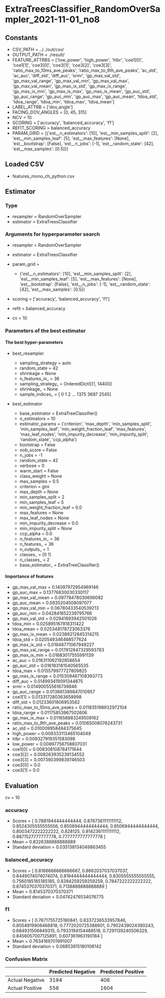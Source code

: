 # ExtraTreesClassifier_RandomOverSampler_2021-11-01_no8
## Constants
- CSV_PATH = ../../out/csv/
- OUTPUT_PATH = ./result/
- FEATURE_ATTRBS = ['low_power', 'high_power', 'hlbr', 'coe1[0]', 'coe1[1]', 'coe3[0]', 'coe3[1]', 'coe3[2]', 'coe3[3]', 'ratio_max_to_10ms_ave_peaks', 'ratio_max_to_9th_ave_peaks', 'ac_std', 'ac_auc', 'diff_std', 'diff_auc', 'srmr', 'gp_max_val_std', 'gp_max_val_range', 'gp_max_val_min', 'gp_max_val_max', 'gp_max_val_mean', 'gp_max_ix_std', 'gp_max_ix_range', 'gp_max_ix_min', 'gp_max_ix_max', 'gp_max_ix_mean', 'gp_auc_std', 'gp_auc_range', 'gp_auc_min', 'gp_auc_max', 'gp_auc_mean', 'tdoa_std', 'tdoa_range', 'tdoa_min', 'tdoa_max', 'tdoa_mean']
- LABEL_ATTRB = ['dov_angle']
- FACING_DOV_ANGLES = [0, 45, 315]
- NCV = 10
- SCORING = ['accuracy', 'balanced_accuracy', 'f1']
- REFIT_SCORING = balanced_accuracy
- PARAM_GRID = [{'est__n_estimators': [10], 'est__min_samples_split': [2], 'est__min_samples_leaf': [5], 'est__max_features': [None], 'est__bootstrap': [False], 'est__n_jobs': [-1], 'est__random_state': [42], 'est__max_samples': [0.5]}]

## Loaded CSV
- features_mono_ch_python.csv

## Estimator
### Type
- resampler = RandomOverSampler
- estimator = ExtraTreesClassifier

### Arguments for hyperparameter search
- resampler = RandomOverSampler
- estimator = ExtraTreesClassifier
- param_grid = 
	- {'est__n_estimators': [10], 'est__min_samples_split': [2], 'est__min_samples_leaf': [5], 'est__max_features': [None], 'est__bootstrap': [False], 'est__n_jobs': [-1], 'est__random_state': [42], 'est__max_samples': [0.5]}

- scoring = ['accuracy', 'balanced_accuracy', 'f1']
- refit = balanced_accuracy
- cv = 10

### Parameters of the best estimator
#### The best hyper-parameters
- best_resampler
	- sampling_strategy = auto
	- random_state = 42
	- shrinkage = None
	- n_features_in_ = 36
	- sampling_strategy_ = OrderedDict([(1, 1440)])
	- shrinkage_ = None
	- sample_indices_ = [   0    1    2 ... 1375 3697 2545]

- best_estimator
	- base_estimator = ExtraTreeClassifier()
	- n_estimators = 10
	- estimator_params = ('criterion', 'max_depth', 'min_samples_split', 'min_samples_leaf', 'min_weight_fraction_leaf', 'max_features', 'max_leaf_nodes', 'min_impurity_decrease', 'min_impurity_split', 'random_state', 'ccp_alpha')
	- bootstrap = False
	- oob_score = False
	- n_jobs = -1
	- random_state = 42
	- verbose = 0
	- warm_start = False
	- class_weight = None
	- max_samples = 0.5
	- criterion = gini
	- max_depth = None
	- min_samples_split = 2
	- min_samples_leaf = 5
	- min_weight_fraction_leaf = 0.0
	- max_features = None
	- max_leaf_nodes = None
	- min_impurity_decrease = 0.0
	- min_impurity_split = None
	- ccp_alpha = 0.0
	- n_features_in_ = 36
	- n_features_ = 36
	- n_outputs_ = 1
	- classes_ = [0 1]
	- n_classes_ = 2
	- base_estimator_ = ExtraTreeClassifier()

#### Importance of features
- gp_max_val_max = 0.14097972954969146
- gp_auc_max = 0.13776830030330117
- gp_max_val_mean = 0.09778478030696082
- gp_auc_mean = 0.0935204508097077
- gp_max_val_min = 0.06780433540539213
- gp_auc_min = 0.042841852239795766
- gp_max_val_std = 0.02941893942501026
- tdoa_min = 0.025895167818311422
- tdoa_mean = 0.025348178723063376
- gp_max_ix_mean = 0.02388212845314215
- tdoa_std = 0.020549346468577624
- gp_max_ix_std = 0.01948771067949227
- gp_max_val_range = 0.017812847329593783
- gp_max_ix_min = 0.01683017555991139
- ac_auc = 0.016311062192858654
- gp_auc_std = 0.016183181540565535
- tdoa_max = 0.015579977727809825
- gp_max_ix_range = 0.015309467108393773
- diff_auc = 0.014993419091344875
- srmr = 0.014900555616739846
- gp_auc_range = 0.013661389847010957
- coe1[1] = 0.013317280363658998
- diff_std = 0.01233601806953582
- ratio_max_to_10ms_ave_peaks = 0.011835198932972104
- tdoa_range = 0.01175853967502606
- gp_max_ix_max = 0.011658883249509162
- ratio_max_to_9th_ave_peaks = 0.01065008076243731
- ac_std = 0.010009958484375645
- high_power = 0.009333113465104048
- hlbr = 0.009327919351583098
- low_power = 0.00897756758607031
- coe1[0] = 0.008308108784171644
- coe3[2] = 0.008263935239134552
- coe3[3] = 0.007360399839746503
- coe3[0] = 0.0
- coe3[1] = 0.0

## Evaluation
cv = 10
### accuracy
- Scores = [ 0.7881944444444444, 0.8767361111111112, 0.8524305555555556, 0.8506944444444444, 0.8506944444444444, 0.8003472222222222, 0.828125, 0.8142361111111112, 0.8871527777777778, 0.7777777777777778 ]
- Mean = 0.8326388888888889
- Standard deviation = 0.035138134049863455

### balanced_accuracy
- Scores = [ 0.8166666666666667, 0.8662037037037037, 0.8449074074074074, 0.8194444444444444, 0.8305555555555555, 0.7560185185185185, 0.8384259259259259, 0.7847222222222222, 0.8745370370370371, 0.7138888888888889 ]
- Mean = 0.8145370370370371
- Standard deviation = 0.04742476534076775

### f1
- Scores = [ 0.7671755725190841, 0.8337236533957846, 0.8054919908466818, 0.7772020725388601, 0.7902439024390243, 0.684931506849315, 0.7933194154488518, 0.7291139240506329, 0.8456057007125891, 0.607361963190184 ]
- Mean = 0.7634169701991007
- Standard deviation = 0.06853915180108142

### Confusion Matrix
|  | Predicted Negative | Predicted Positive |
| --- | --- | --- |
| Actual Negative | 3194 | 406 |
| Actual Positive | 556 | 1604 |

      